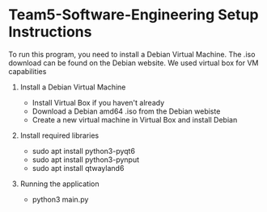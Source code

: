 # Team5-Software-Engineering Setup Instructions

To run this program, you need to install a Debian Virtual Machine. The .iso download can be found on the Debian website. We used virtual box for VM capabilities

  1. Install a Debian Virtual Machine
     - Install Virtual Box if you haven't already
     - Download a Debian amd64 .iso from the Debian webiste
     - Create a new virtual machine in Virtual Box and install Debian

  2. Install required libraries
     - sudo apt install python3-pyqt6
     - sudo apt install python3-pynput
     - sudo apt install qtwayland6
    
  4. Running the application
     - python3 main.py
